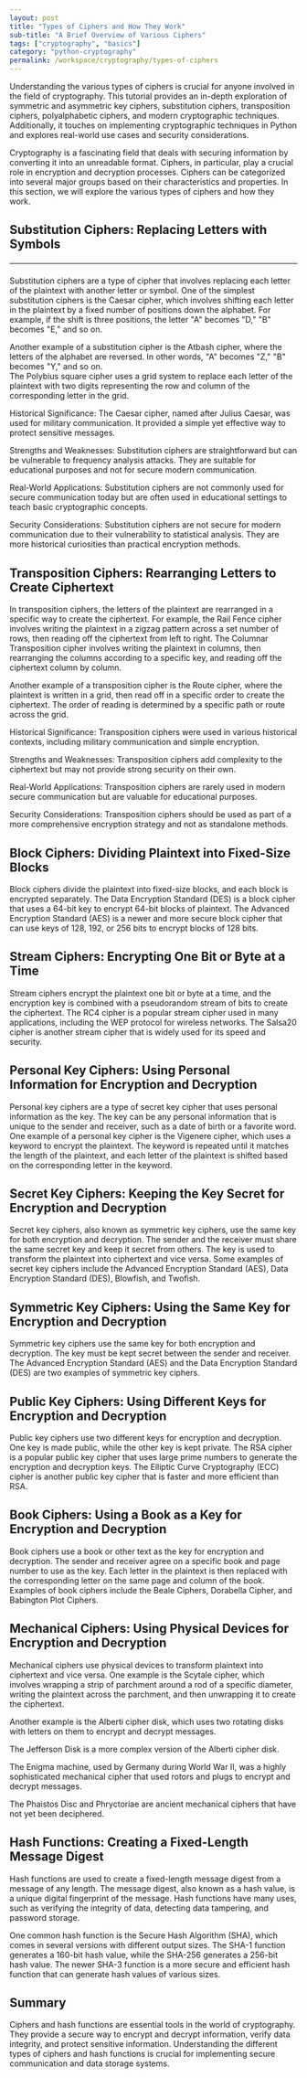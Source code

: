 ```yaml
---
layout: post
title: "Types of Ciphers and How They Work"
sub-title: "A Brief Overview of Various Ciphers"
tags: ["cryptography", "basics"]
category: "python-cryptography"
permalink: /workspace/cryptography/types-of-ciphers
---
```


Understanding the various types of ciphers is crucial for anyone involved in the field of cryptography. This tutorial provides an in-depth exploration of symmetric and asymmetric key ciphers, substitution ciphers, transposition ciphers, polyalphabetic ciphers, and modern cryptographic techniques. Additionally, it touches on implementing cryptographic techniques in Python and explores real-world use cases and security considerations.

Cryptography is a fascinating field that deals with securing information by converting it into an unreadable format. Ciphers, in particular, play a crucial role in encryption and decryption processes. Ciphers can be categorized into several major groups based on their characteristics and properties. In this section, we will explore the various types of ciphers and how they work.

## Substitution Ciphers: Replacing Letters with Symbols <hr>

Substitution ciphers are a type of cipher that involves replacing each letter of the plaintext with another letter or symbol. One of the simplest substitution ciphers is the Caesar cipher, which involves shifting each letter in the plaintext by a fixed number of positions down the alphabet. For example, if the shift is three positions, the letter "A" becomes "D," "B" becomes "E," and so on.

Another example of a substitution cipher is the Atbash cipher, where the letters of the alphabet are reversed. In other words, "A" becomes "Z," "B" becomes "Y," and so on. <br>
The Polybius square cipher uses a grid system to replace each letter of the plaintext with two digits representing the row and column of the corresponding letter in the grid.

Historical Significance: The Caesar cipher, named after Julius Caesar, was used for military communication. It provided a simple yet effective way to protect sensitive messages.

Strengths and Weaknesses: Substitution ciphers are straightforward but can be vulnerable to frequency analysis attacks. They are suitable for educational purposes and not for secure modern communication.

Real-World Applications: Substitution ciphers are not commonly used for secure communication today but are often used in educational settings to teach basic cryptographic concepts.

Security Considerations: Substitution ciphers are not secure for modern communication due to their vulnerability to statistical analysis. They are more historical curiosities than practical encryption methods.

## Transposition Ciphers: Rearranging Letters to Create Ciphertext

In transposition ciphers, the letters of the plaintext are rearranged in a specific way to create the ciphertext. For example, the Rail Fence cipher involves writing the plaintext in a zigzag pattern across a set number of rows, then reading off the ciphertext from left to right. The Columnar Transposition cipher involves writing the plaintext in columns, then rearranging the columns according to a specific key, and reading off the ciphertext column by column.

Another example of a transposition cipher is the Route cipher, where the plaintext is written in a grid, then read off in a specific order to create the ciphertext. The order of reading is determined by a specific path or route across the grid.

Historical Significance: Transposition ciphers were used in various historical contexts, including military communication and simple encryption.

Strengths and Weaknesses: Transposition ciphers add complexity to the ciphertext but may not provide strong security on their own.

Real-World Applications: Transposition ciphers are rarely used in modern secure communication but are valuable for educational purposes.

Security Considerations: Transposition ciphers should be used as part of a more comprehensive encryption strategy and not as standalone methods.

## Block Ciphers: Dividing Plaintext into Fixed-Size Blocks

Block ciphers divide the plaintext into fixed-size blocks, and each block is encrypted separately. The Data Encryption Standard (DES) is a block cipher that uses a 64-bit key to encrypt 64-bit blocks of plaintext. The Advanced Encryption Standard (AES) is a newer and more secure block cipher that can use keys of 128, 192, or 256 bits to encrypt blocks of 128 bits.

## Stream Ciphers: Encrypting One Bit or Byte at a Time

Stream ciphers encrypt the plaintext one bit or byte at a time, and the encryption key is combined with a pseudorandom stream of bits to create the ciphertext. The RC4 cipher is a popular stream cipher used in many applications, including the WEP protocol for wireless networks. The Salsa20 cipher is another stream cipher that is widely used for its speed and security.

## Personal Key Ciphers: Using Personal Information for Encryption and Decryption

Personal key ciphers are a type of secret key cipher that uses personal information as the key. The key can be any personal information that is unique to the sender and receiver, such as a date of birth or a favorite word. One example of a personal key cipher is the Vigenere cipher, which uses a keyword to encrypt the plaintext. The keyword is repeated until it matches the length of the plaintext, and each letter of the plaintext is shifted based on the corresponding letter in the keyword.

## Secret Key Ciphers: Keeping the Key Secret for Encryption and Decryption

Secret key ciphers, also known as symmetric key ciphers, use the same key for both encryption and decryption. The sender and the receiver must share the same secret key and keep it secret from others. The key is used to transform the plaintext into ciphertext and vice versa. Some examples of secret key ciphers include the Advanced Encryption Standard (AES), Data Encryption Standard (DES), Blowfish, and Twofish.

## Symmetric Key Ciphers: Using the Same Key for Encryption and Decryption

Symmetric key ciphers use the same key for both encryption and decryption. The key must be kept secret between the sender and receiver. The Advanced Encryption Standard (AES) and the Data Encryption Standard (DES) are two examples of symmetric key ciphers.

## Public Key Ciphers: Using Different Keys for Encryption and Decryption

Public key ciphers use two different keys for encryption and decryption. One key is made public, while the other key is kept private. The RSA cipher is a popular public key cipher that uses large prime numbers to generate the encryption and decryption keys. The Elliptic Curve Cryptography (ECC) cipher is another public key cipher that is faster and more efficient than RSA.

## Book Ciphers: Using a Book as a Key for Encryption and Decryption

Book ciphers use a book or other text as the key for encryption and decryption. The sender and receiver agree on a specific book and page number to use as the key. Each letter in the plaintext is then replaced with the corresponding letter on the same page and column of the book. Examples of book ciphers include the Beale Ciphers, Dorabella Cipher, and Babington Plot Ciphers.

## Mechanical Ciphers: Using Physical Devices for Encryption and Decryption

Mechanical ciphers use physical devices to transform plaintext into ciphertext and vice versa. One example is the Scytale cipher, which involves wrapping a strip of parchment around a rod of a specific diameter, writing the plaintext across the parchment, and then unwrapping it to create the ciphertext.

Another example is the Alberti cipher disk, which uses two rotating disks with letters on them to encrypt and decrypt messages.

The Jefferson Disk is a more complex version of the Alberti cipher disk.

The Enigma machine, used by Germany during World War II, was a highly sophisticated mechanical cipher that used rotors and plugs to encrypt and decrypt messages.

The Phaistos Disc and Phryctoriae are ancient mechanical ciphers that have not yet been deciphered.

## Hash Functions: Creating a Fixed-Length Message Digest

Hash functions are used to create a fixed-length message digest from a message of any length. The message digest, also known as a hash value, is a unique digital fingerprint of the message. Hash functions have many uses, such as verifying the integrity of data, detecting data tampering, and password storage.

One common hash function is the Secure Hash Algorithm (SHA), which comes in several versions with different output sizes. The SHA-1 function generates a 160-bit hash value, while the SHA-256 generates a 256-bit hash value. The newer SHA-3 function is a more secure and efficient hash function that can generate hash values of various sizes.

## Summary

Ciphers and hash functions are essential tools in the world of cryptography. They provide a secure way to encrypt and decrypt information, verify data integrity, and protect sensitive information. Understanding the different types of ciphers and hash functions is crucial for implementing secure communication and data storage systems.